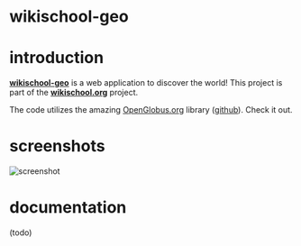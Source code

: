 # wikischool-geo

# introduction

[**wikischool-geo**](https://wikischool.org/app/geo/) is a web application to discover the world! This project is part of the [**wikischool.org**](https://wikischool.org) project.

The code utilizes the amazing [OpenGlobus.org](http://openglobus.org/) library ([github](https://github.com/OpenGlobus/OpenGlobus)). Check it out.

# screenshots

![screenshot](https://wikischool.org/_media/geo-screenshot-002.jpg "screenshot")

# documentation

(todo)
